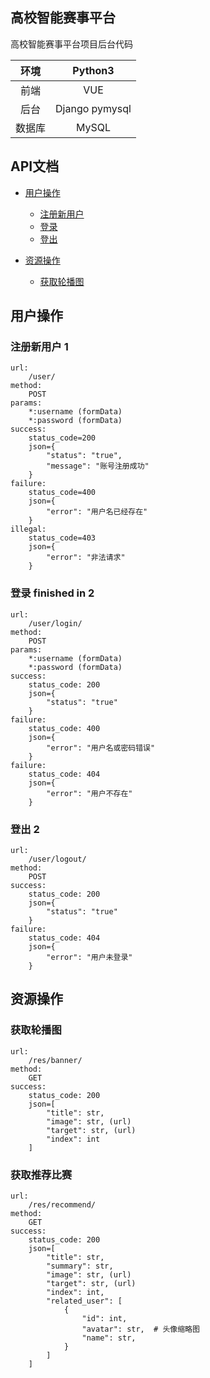 ## 高校智能赛事平台

高校智能赛事平台项目后台代码

| 环境 | Python3 |
| :---: | :---: |
| 前端 | VUE |
| 后台 | Django pymysql |
| 数据库 | MySQL |

## API文档

- [用户操作](#用户操作)
    - [注册新用户](#注册新用户)
    - [登录](#登录)
    - [登出](#登出)
    
- [资源操作](#资源操作)
    - [获取轮播图](#获取轮播图)

## 用户操作
### 注册新用户 1
```
url:
    /user/
method:
    POST
params:
    *:username (formData)
    *:password (formData)
success:
    status_code=200
    json={
        "status": "true",
        "message": "账号注册成功"
    }
failure:
    status_code=400
    json={
        "error": "用户名已经存在"
    }
illegal:
    status_code=403
    json={
        "error": "非法请求"
    }
```
### 登录 finished in 2
```
url:
    /user/login/
method:
    POST
params:
    *:username (formData)
    *:password (formData)
success:
    status_code: 200
    json={
        "status": "true"
    }
failure:
    status_code: 400
    json={
        "error": "用户名或密码错误"
    }
failure:
    status_code: 404
    json={
        "error": "用户不存在"
    }
```
### 登出 2
```
url:
    /user/logout/
method:
    POST
success:
    status_code: 200
    json={
        "status": "true"
    }
failure:
    status_code: 404
    json={
        "error": "用户未登录"
    }
```    
## 资源操作
### 获取轮播图
```
url:
    /res/banner/
method:
    GET
success:
    status_code: 200
    json=[
        "title": str,
        "image": str, (url)
        "target": str, (url)
        "index": int
    ]
```
### 获取推荐比赛
```
url:
    /res/recommend/
method:
    GET
success:
    status_code: 200
    json=[
        "title": str,
        "summary": str,
        "image": str, (url)
        "target": str, (url)
        "index": int,
        "related_user": [  
            {
                "id": int,
                "avatar": str,  # 头像缩略图
                "name": str, 
            }
        ]
    ]
```

